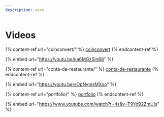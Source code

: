 ```yaml
---
description: xxxx
---
```


# Videos

{% content-ref url="coinconvert/" %}
[coinconvert](coinconvert/)
{% endcontent-ref %}

{% embed url="https://youtu.be/ka6MGzSInB8" %}



{% content-ref url="conta-de-restaurante/" %}
[conta-de-restaurante](conta-de-restaurante/)
{% endcontent-ref %}

{% embed url="https://youtu.be/sOpNymsMXoo" %}

{% content-ref url="portfolio/" %}
[portfolio](portfolio/)
{% endcontent-ref %}

{% embed url="https://www.youtube.com/watch?t=4s&v=T9Yo92ZmUIs" %}

